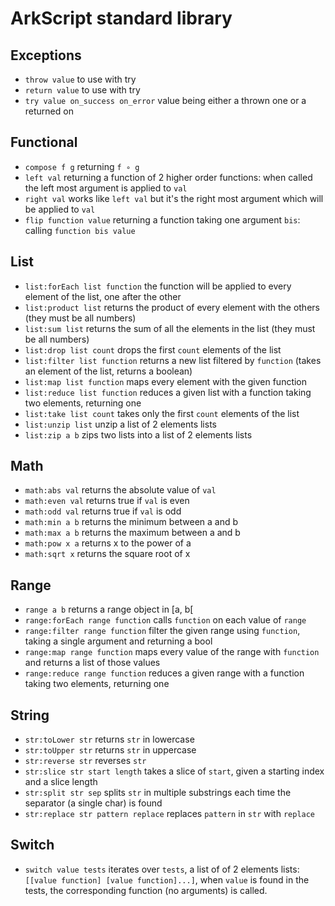 # ArkScript standard library

## Exceptions

* `throw value` to use with try
* `return value` to use with try
* `try value on_success on_error` value being either a thrown one or a returned on

## Functional

* `compose f g` returning `f ∘ g`
* `left val` returning a function of 2 higher order functions: when called the left most argument is applied to `val`
* `right val` works like `left val` but it's the right most argument which will be applied to `val`
* `flip function value` returning a function taking one argument `bis`: calling `function bis value`

## List
* `list:forEach list function` the function will be applied to every element of the list, one after the other
* `list:product list` returns the product of every element with the others (they must be all numbers)
* `list:sum list` returns the sum of all the elements in the list (they must be all numbers)
* `list:drop list count` drops the first `count` elements of the list
* `list:filter list function` returns a new list filtered by `function` (takes an element of the list, returns a boolean)
* `list:map list function` maps every element with the given function
* `list:reduce list function` reduces a given list with a function taking two elements, returning one
* `list:take list count` takes only the first `count` elements of the list
* `list:unzip list` unzip a list of 2 elements lists
* `list:zip a b` zips two lists into a list of 2 elements lists

## Math

* `math:abs val` returns the absolute value of `val`
* `math:even val` returns true if `val` is even
* `math:odd val` returns true if `val` is odd
* `math:min a b` returns the minimum between a and b
* `math:max a b` returns the maximum between a and b
* `math:pow x a` returns x to the power of a
* `math:sqrt x` returns the square root of x

## Range

* `range a b` returns a range object in [a, b[
* `range:forEach range function` calls `function` on each value of `range`
* `range:filter range function` filter the given range using `function`, taking a single argument and returning a bool
* `range:map range function` maps every value of the range with `function` and returns a list of those values
* `range:reduce range function` reduces a given range with a function taking two elements, returning one

## String

* `str:toLower str` returns `str` in lowercase
* `str:toUpper str` returns `str` in uppercase
* `str:reverse str` reverses `str`
* `str:slice str start length` takes a slice of `start`, given a starting index and a slice length
* `str:split str sep` splits `str` in multiple substrings each time the separator (a single char) is found
* `str:replace str pattern replace` replaces `pattern` in `str` with `replace`

## Switch

<!-- Not a Nintendo Switch (tm) -->

* `switch value tests` iterates over `tests`, a list of of 2 elements lists: `[[value function] [value function]...]`, when `value` is found in the tests, the corresponding function (no arguments) is called.
